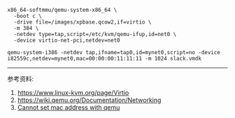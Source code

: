 ```
x86_64-softmmu/qemu-system-x86_64 \
  -boot c \
  -drive file=/images/xpbase.qcow2,if=virtio \
  -m 384 \
  -netdev type=tap,script=/etc/kvm/qemu-ifup,id=net0 \
  -device virtio-net-pci,netdev=net0
```

```
qemu-system-i386 -netdev tap,ifname=tap0,id=mynet0,script=no -device i82559c,netdev=mynet0,mac=00:00:00:11:11:11 -m 1024 slack.vmdk
```

---
参考资料:

1. https://www.linux-kvm.org/page/Virtio
1. https://wiki.qemu.org/Documentation/Networking
2. [Cannot set mac address with qemu](https://www.linuxquestions.org/questions/linux-virtualization-and-cloud-90/cannot-set-mac-address-with-qemu-4175490716/?__cf_chl_jschl_tk__=d9fea5a8b82803dc2cd5aff35b247d0ac2b21a95-1622558770-0-AXyZpuQtL3VUpClsj448-GIiVsnyCPcOLoeDZDg4z4VAim3ejuP7ySwOoorBZgS3MY_YfKVzpDCAA6a-_FGe4uBzksX-Y2fH-fsDPV_f4SgNIA0CAcQQ_OM0fO6cvC3O26rcVQ7v2dAfAEEtN-bZa3V3RQ3fvIIPm_fQ_DKvy0M6N8kDe8RVaElMaEtNDQtZdNa01MwhnEtTuRDBqfJFBi3_y2fDrwd6b0KvhWLDDk0owyyhg6y6K4c7cLRQGBvX5-5XWG9-hmGmhk7t_CmovGrIOODU0wJb7MgbpnW4UAHPe3bJ4sQo2SubztAmG3wpiWKNJj-7gyjiN9uDvfP9R7NTWJmLBCkjDVd23-1h0SuSI66lAZQfHxY_fHk4zejUzFj3m62YXhSm9REdx0XzOktZ_1GU1C31aqHW42MkL0a96XroFO28xtU9_q7NX9ijco3D7qxxZQOMyDTKhWL19F4WVOXgfRFGlnZjtkPceBixvbNtKXT2pwhZHn-ZTWFyqbjzd0mun2Wsm80GNypDCAvGxxk69RrQfirOXFBBdI4L1kk4WAPOXKN60cT8U95TXw)
